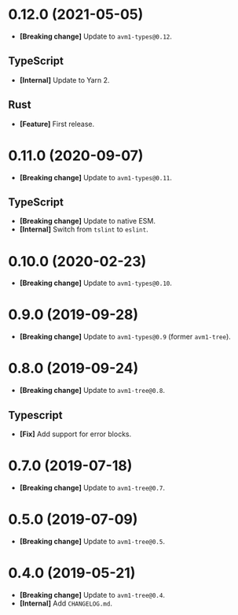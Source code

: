 # 0.12.0 (2021-05-05)

- **[Breaking change]** Update to `avm1-types@0.12`.

## TypeScript

- **[Internal]** Update to Yarn 2.

## Rust

- **[Feature]** First release.

# 0.11.0 (2020-09-07)

- **[Breaking change]** Update to `avm1-types@0.11`.

## TypeScript

- **[Breaking change]** Update to native ESM.
- **[Internal]** Switch from `tslint` to `eslint`.

# 0.10.0 (2020-02-23)

- **[Breaking change]** Update to `avm1-types@0.10`.

# 0.9.0 (2019-09-28)

- **[Breaking change]** Update to `avm1-types@0.9` (former `avm1-tree`).

# 0.8.0 (2019-09-24)

- **[Breaking change]** Update to `avm1-tree@0.8`.

## Typescript

- **[Fix]** Add support for error blocks.

# 0.7.0 (2019-07-18)

- **[Breaking change]** Update to `avm1-tree@0.7`.

# 0.5.0 (2019-07-09)

- **[Breaking change]** Update to `avm1-tree@0.5`.

# 0.4.0 (2019-05-21)

- **[Breaking change]** Update to `avm1-tree@0.4`.
- **[Internal]** Add `CHANGELOG.md`.
